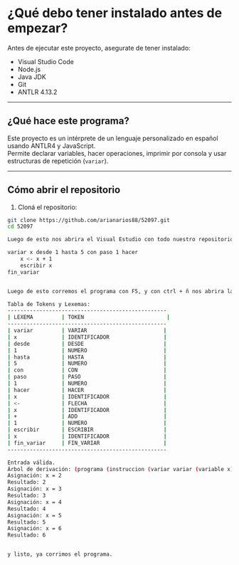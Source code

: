 # ¿Qué debo tener instalado antes de empezar?

Antes de ejecutar este proyecto, asegurate de tener instalado:

- Visual Studio Code  
- Node.js  
- Java JDK  
- Git  
- ANTLR 4.13.2

---

## ¿Qué hace este programa?

Este proyecto es un intérprete de un lenguaje personalizado en español usando ANTLR4 y JavaScript.  
Permite declarar variables, hacer operaciones, imprimir por consola y usar estructuras de repetición (`variar`).

---

## Cómo abrir el repositorio

1. Cloná el repositorio:

```bash
git clone https://github.com/arianarios88/52097.git
cd 52097

Luego de esto nos abrira el Visual Estudio con todo nuestro repositorio. Nos iremos al archivo input donde pegaremos el input dorrecto 1:

variar x desde 1 hasta 5 con paso 1 hacer
    x <- x + 1
    escribir x
fin_variar


Luego de esto corremos el programa con F5, y con ctrl + ñ nos abrira la terminal, donde nos daran la tabla de lexemas, arbol de derivacion y resultado escribiendo el comando "node index.js", esta entrada deberia mostrarnos el siguiente resultado:

Tabla de Tokens y Lexemas:
--------------------------------------------------
| LEXEMA         | TOKEN                          |
--------------------------------------------------
| variar         | VARIAR                        |
| x              | IDENTIFICADOR                 |
| desde          | DESDE                         |
| 1              | NUMERO                        |
| hasta          | HASTA                         |
| 5              | NUMERO                        |
| con            | CON                           |
| paso           | PASO                          |
| 1              | NUMERO                        |
| hacer          | HACER                         |
| x              | IDENTIFICADOR                 |
| <-             | FLECHA                        |
| x              | IDENTIFICADOR                 |
| +              | ADD                           |
| 1              | NUMERO                        |
| escribir       | ESCRIBIR                      |
| x              | IDENTIFICADOR                 |
| fin_variar     | FIN_VARIAR                    |
--------------------------------------------------

Entrada válida.
Árbol de derivación: (programa (instruccion (variar variar (variable x) desde (expresion (termino 1)) hasta (expresion (termino 5)) con paso (expresion (termino 1)) hacer (bloque (instruccion (asignacion (variable x) <- (expresion (termino (variable x)) + (termino 1)))) (instruccion (salida escribir (expresion (termino (variable x)))))) fin_variar)))
Asignación: x = 2
Resultado: 2
Asignación: x = 3
Resultado: 3
Asignación: x = 4
Resultado: 4
Asignación: x = 5
Resultado: 5
Asignación: x = 6
Resultado: 6


y listo, ya corrimos el programa.

